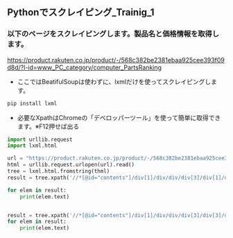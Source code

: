 ## Pythonでスクレイピング_Trainig_1

### 以下のページをスクレイピングします。製品名と価格情報を取得します。

https://product.rakuten.co.jp/product/-/568c382be2381ebaa925cee393f09d8d/?l-id=www_PC_category/computer_PartsRanking

* ここではBeatifulSoupは使わずに、lxmlだけを使ってスクレイピングします。

```py
pip install lxml
```

* 必要なXpathはChromeの「デベロッパーツール」を使って簡単に取得できます。※F12押せば出る

```py
import urllib.request
import lxml.html

url = "https://product.rakuten.co.jp/product/-/568c382be2381ebaa925cee393f09d8d/?l-id=www_PC_category/computer_PartsRanking"
html = urllib.request.urlopen(url).read()
tree = lxml.html.fromstring(thml)
result = tree.xpath('//*[@id="contents"]/div[1]/div/div/div[3]/div[1]/div[1]/span')

for elem in result:
    print(elem.text)


result = tree.xpath('//*[@id="contents"]/div[1]/div/div/div[3]/div[3]/div[1]/p/span[1]')
for elem in result:
    print(elem.text)
```
